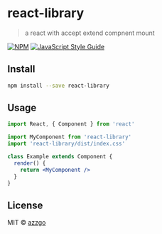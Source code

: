 # react-library

> a react with accept extend compnent mount

[![NPM](https://img.shields.io/npm/v/react-library.svg)](https://www.npmjs.com/package/react-library) [![JavaScript Style Guide](https://img.shields.io/badge/code_style-standard-brightgreen.svg)](https://standardjs.com)

## Install

```bash
npm install --save react-library
```

## Usage

```jsx
import React, { Component } from 'react'

import MyComponent from 'react-library'
import 'react-library/dist/index.css'

class Example extends Component {
  render() {
    return <MyComponent />
  }
}
```

## License

MIT © [azzgo](https://github.com/azzgo)
